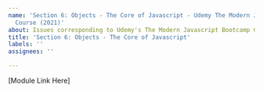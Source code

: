 ```yaml
---
name: 'Section 6: Objects - The Core of Javascript - Udemy The Modern Javascript Bootcamp
  Course (2021)'
about: Issues corresponding to Udemy's The Modern Javascript Bootcamp Course (2021)
title: 'Section 6: Objects - The Core of Javascript'
labels: ''
assignees: ''

---
```


[Module Link Here]
